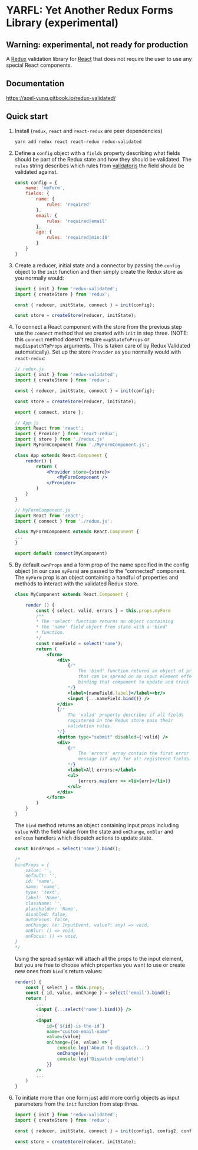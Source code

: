 # YARFL: Yet Another Redux Forms Library (experimental)

## Warning: experimental, not ready for production

A [Redux](http://redux.js.org/) validation library for [React]() that does not require the user to use any special React components.

## Documentation

https://axel-yung.gitbook.io/redux-validated/

## Quick start

1. Install (`redux`, `react` and `react-redux` are peer dependencies)

    ```bash
    yarn add redux react react-redux redux-validated
    ```

2. Define a `config` object with a `fields` property describing what fields should be part of the Redux state and how they should be validated. The `rules` string describes which rules from [validatorjs](https://github.com/skaterdav85/validatorjs#available-rules) the field should be validated against.

    ```javascript
    const config = {
        name: 'myForm',
        fields: {
            name: {
                rules: 'required'
            },
            email: {
                rules: 'required|email'
            },
            age: {
                rules: 'required|min:18'
            }
        }
    }
    ```

3. Create a reducer, initial state and a connector by passing the `config` object to the `init` function and then simply create the Redux store as you normally would:

    ```javascript
    import { init } from 'redux-validated';
    import { createStore } from 'redux';

    const { reducer, initState, connect } = init(config);

    const store = createStore(reducer, initState);
    ```

4. To connect a React component with the store from the previous step use the `connect` method that we created with `init` in step three. (NOTE: this `connect` method doesn't require `mapStateToProps` or `mapDispatchToProps` arguments. This is taken care of by Redux Validated automatically). Set up the store `Provider` as you normally would with `react-redux`:

    ```jsx
    // redux.js
    import { init } from 'redux-validated';
    import { createStore } from 'redux';

    const { reducer, initState, connect } = init(config);

    const store = createStore(reducer, initState);

    export { connect, store };

    // App.js
    import React from 'react';
    import { Provider } from 'react-redux';
    import { store } from './redux.js'
    import MyFormComponent from './MyFormComponent.js';

    class App extends React.Component {
        render() {
            return (
                <Provider store={store}>
                    <MyFormComponent />
                </Provider>
            )
        }
    }

    // MyFormComponent.js
    import React from 'react';
    import { connect } from './redux.js';

    class MyFormComponent extends React.Component {
    ...
    }

    export default connect(MyComponent)
    ```

5. By default `ownProps` and a form prop of the name specified in the config object (in our case `myForm`) are passed to the "connected" component. The `myForm` prop is an object containing a handful of properties and methods to interact with the validated Redux store.

    ```jsx
    class MyComponent extends React.Component {

        render () {
            const { select, valid, errors } = this.props.myForm
            /**
            * The 'select' function returns an object containing
            * the 'name' field object from state with a 'bind'
            * function.
            */
            const nameField = select('name');
            return (
                <form>
                    <div>
                        {/*
                            The 'bind' function returns an object of properties
                            that can be spread on an input element effectively
                            binding that component to update and track the state.
                        */}
                        <label>{nameField.label}</label><br/>
                        <input {...nameField.bind()} />
                    </div>
                    {/*
                        The 'valid' property describes if all fields
                        registered in the Redux store pass their
                        validation rules.
                    */}
                    <button type="submit" disabled={!valid} />
                    <div>
                        {/*
                            The 'errors' array contain the first error
                            message (if any) for all registered fields.
                        */}
                        <label>All errors:</label>
                        <ul>
                            {errors.map(err => <li>{err}</li>)}
                        </ul>
                    </div>
                </form>
            )
        }
    }
    ```

    The `bind` method returns an object containing input props including `value` with the field value from the state and `onChange`, `onBlur` and `onFocus` handlers which dispatch actions to update state.

    ```javascript
    const bindProps = select('name').bind();

    /*
    bindProps = {
        value: '',
        default: '',
        id: 'name',
        name: 'name',
        type: 'text',
        label: 'Name',
        className: '',
        placeholder: 'Name',
        disabled: false,
        autoFocus: false,
        onChange: (e: InputEvent, value?: any) => void,
        onBlur: () => void,
        onFocus: () => void,
    }
    */
    ```

    Using the spread syntax will attach all the props to the input element, but you are free to choose which properties you want to use or create new ones from `bind`'s return values:

    ```jsx
    render() {
        const { select } = this.props;
        const { id, value, onChange } = select('email').bind();
        return (
            ...
            <input {...select('name').bind()} />
            ...
            <input
                id={`${id}-is-the-id`}
                name="custom-email-name"
                value={value}
                onChange={(e, value) => {
                    console.log('About to dispatch...')
                    onChange(e);
                    console.log('Dispatch complete!')
                }}
            />
            ...
        )
    }
    ```

6. To initiate more than one form just add more config objects as input parameters from the `init` function from step three.

    ```javascript
    import { init } from 'redux-validated';
    import { createStore } from 'redux';

    const { reducer, initState, connect } = init(config1, config2, config3);

    const store = createStore(reducer, initState);
    ```